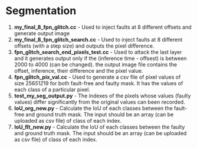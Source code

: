 # Segmentation
1. **my_final_8_fpn_glitch.cc** - Used to inject faults at 8 different offsets and generate output image
2. **my_final_8_fpn_glitch_search.cc** - Used to inject faults at 8 different offsets (with a step size) and outputs the pixel difference.
3. **fpn_glitch_search_end_pixels_test.cc** - Used to attack the last layer and it generates output only if the (inference time - offsest) is between 2000 to 4000 (can be changed). the output image file contains the offset, inference, their difference and the pixel value.
4. **fpn_glitch_pix_val.cc** - Used to generate a csv file of pixel values of size 256*512*19 for both fault-free and faulty mask. It has the values of each class of a particular pixel.
5. **test_my_seg_output.py** - The indexes of the pixels whose values (faulty values) differ significantly from the original values can been recorded.
6. **IoU_org_new.py** - Calculate the IoU of each classes between the fault-free and ground truth mask. The input should be an array (can be uploaded as csv file) of class of each index.
7. **IoU_flt_new.py** - Calculate the IoU of each classes between the faulty and ground truth mask. The input should be an array (can be uploaded as csv file) of class of each index.

